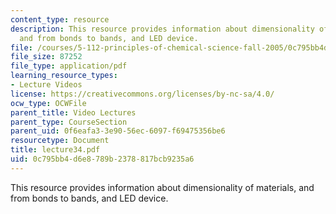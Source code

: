 ```yaml
---
content_type: resource
description: This resource provides information about dimensionality of materials,
  and from bonds to bands, and LED device.
file: /courses/5-112-principles-of-chemical-science-fall-2005/0c795bb4d6e8789b2378817bcb9235a6_lecture34.pdf
file_size: 87252
file_type: application/pdf
learning_resource_types:
- Lecture Videos
license: https://creativecommons.org/licenses/by-nc-sa/4.0/
ocw_type: OCWFile
parent_title: Video Lectures
parent_type: CourseSection
parent_uid: 0f6eafa3-3e90-56ec-6097-f69475356be6
resourcetype: Document
title: lecture34.pdf
uid: 0c795bb4-d6e8-789b-2378-817bcb9235a6
---
```

This resource provides information about dimensionality of materials, and from bonds to bands, and LED device.